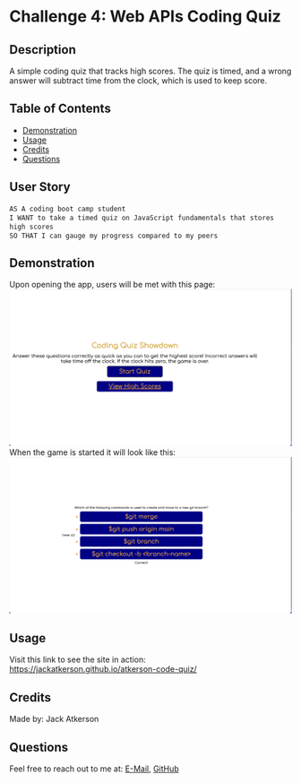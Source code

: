 # Challenge 4: Web APIs Coding Quiz

## Description
A simple coding quiz that tracks high scores. The quiz is timed, and a wrong answer will subtract time from the clock, which is used to keep score.

## Table of Contents
- [Demonstration](#demonstration)
- [Usage](#usage)
- [Credits](#credits)
- [Questions](#questions)

## User Story

```
AS A coding boot camp student
I WANT to take a timed quiz on JavaScript fundamentals that stores high scores
SO THAT I can gauge my progress compared to my peers
```

## Demonstration
Upon opening the app, users will be met with this page:
![Quiz homepage](./assets/images/quiz-demo-1.png)
When the game is started it will look like this:
![Quiz question](./assets/images/quiz-demo-2.png)

## Usage
Visit this link to see the site in action:
https://jackatkerson.github.io/atkerson-code-quiz/

## Credits
Made by: Jack Atkerson

## Questions
Feel free to reach out to me at:
[E-Mail](mailto:jatkerson18@gmail.com),
[GitHub](https://github.com/JackAtkerson)
